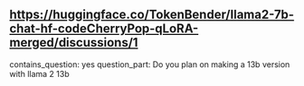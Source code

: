 ## https://huggingface.co/TokenBender/llama2-7b-chat-hf-codeCherryPop-qLoRA-merged/discussions/1

contains_question: yes
question_part: Do you plan on making a 13b version with llama 2 13b